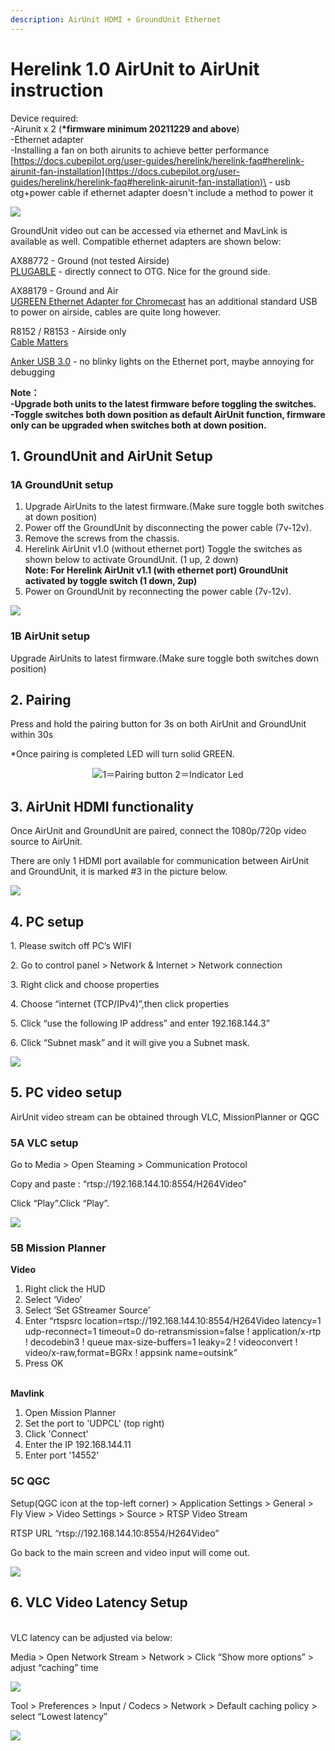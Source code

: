 ```yaml
---
description: AirUnit HDMI + GroundUnit Ethernet
---
```


# Herelink 1.0 AirUnit to AirUnit instruction

Device required:\
\-Airunit x 2 (**\*firmware minimum 20211229 and above**)\
\-Ethernet adapter\
\-Installing a fan on both airunits to achieve better performance\
[https://docs.cubepilot.org/user-guides/herelink/herelink-faq#herelink-airunit-fan-installation](https://docs.cubepilot.org/user-guides/herelink/herelink-faq#herelink-airunit-fan-installation)\
\- usb otg+power cable if ethernet adapter doesn't include a method to power it

![](<../../.gitbook/assets/USB OTA+power cable.png>)

GroundUnit video out can be accessed via ethernet and MavLink is available as well. Compatible ethernet adapters are shown below:

AX88772 - Ground (not tested Airside)\
[PLUGABLE](https://plugable.com/products/usb2-otge100/) - directly connect to OTG. Nice for the ground side.

AX88179 - Ground and Air\
[UGREEN Ethernet Adapter for Chromecast](https://www.amazon.co.uk/UGREEN-Ethernet-Adaptor-Chromecast-Network/dp/B01N1X28F1/ref=asc\_df\_B01N1X28F1/?tag=googshopuk-21\&linkCode=df0\&hvadid=309964054975\&hvpos=\&hvnetw=g\&hvrand=13338390534555592071\&hvpone=\&hvptwo=\&hvqmt=\&hvdev=c\&hvdvcmdl=\&hvlocint=\&hvlocphy=9045387\&hvtargid=pla-303357944812\&psc=1) has an additional standard USB to power on airside, cables are quite long however.

R8152 / R8153 - Airside only\
[Cable Matters](https://www.amazon.co.uk/gp/product/B00ET4KHJ2/ref=ppx\_yo\_dt\_b\_asin\_title\_o04\_s01?ie=UTF8\&psc=1)

[Anker USB 3.0](https://www.amazon.co.uk/gp/product/B00NPJP33M/ref=ppx\_yo\_dt\_b\_asin\_title\_o04\_s00?ie=UTF8\&psc=1) - no blinky lights on the Ethernet port, maybe annoying for debugging

**Note：**\
**-Upgrade both units to the latest firmware before toggling the switches.**\
**-Toggle switches both down position as default AirUnit function, firmware only can be upgraded when switches both at down position.**

## 1. GroundUnit and AirUnit Setup

### 1A GroundUnit setup

1. Upgrade AirUnits to the latest firmware.(Make sure toggle both switches at down position)
2. Power off the GroundUnit by disconnecting the power cable (7v-12v).
3. Remove the screws from the chassis.
4. Herelink AirUnit v1.0 (without ethernet port) Toggle the switches as shown below to activate GroundUnit. (1 up, 2 down) \
   **Note: For Herelink AirUnit v1.1 (with ethernet port) GroundUnit activated by toggle switch (1 down, 2up)**
5. Power on GroundUnit by reconnecting the power cable (7v-12v).

![](<../../.gitbook/assets/1A GoundUnit and AirUnit Setup.png>)

### **1B AirUnit setup**

Upgrade AirUnits to latest firmware.(Make sure toggle both switches down position)

## **2. Pairing**

Press and hold the pairing button for 3s on both AirUnit and GroundUnit within 30s&#x20;

\*Once pairing is completed LED will turn solid GREEN.

<div align="center">

<img src="../../.gitbook/assets/AirUnit 1.0 Switches - 1 and 2.jpg" alt="1＝Pairing button
2＝Indicator Led">

</div>

## 3. AirUnit HDMI functionality

Once AirUnit and GroundUnit are paired, connect the 1080p/720p video source to AirUnit.&#x20;

There are only 1 HDMI port available for communication between AirUnit and GroundUnit, it is marked #3 in the picture below.

![](<../../.gitbook/assets/3. AirUnit HDMI functionality.png>)

## 4. PC setup

1\. Please switch off PC’s WIFI

2\. Go to control panel > Network & Internet > Network connection

3\. Right click and choose properties

4\. Choose “internet (TCP/IPv4)”,then click properties

5\. Click “use the following IP address” and enter 192.168.144.3”

6\. Click “Subnet mask” and it will give you a Subnet mask.

![](<../../.gitbook/assets/4 PC setup.png>)

## 5. PC video setup

AirUnit video stream can be obtained through VLC, MissionPlanner or QGC

### 5A VLC setup

Go to Media > Open Steaming > Communication Protocol

Copy and paste : “rtsp://192.168.144.10:8554/H264Video”

Click “Play”.Click “Play”.

![](<../../.gitbook/assets/5A VLC setup.png>)

### 5B Mission Planner

**Video**

1. Right click the HUD
2. Select ‘Video’
3. Select ‘Set GStreamer Source’
4. Enter “rtspsrc location=rtsp://192.168.144.10:8554/H264Video latency=1 udp-reconnect=1 timeout=0 do-retransmission=false ! application/x-rtp ! decodebin3 ! queue max-size-buffers=1 leaky=2 ! videoconvert ! video/x-raw,format=BGRx ! appsink name=outsink”
5. Press OK

\
&#x20;**Mavlink**

1. Open Mission Planner
2. Set the port to 'UDPCL' (top right)
3. Click 'Connect'
4. Enter the IP 192.168.144.11
5. Enter port '14552'

### **5C QGC**

Setup(QGC icon at the top-left corner) > Application Settings > General > Fly View > Video Settings > Source > RTSP Video Stream

RTSP URL “rtsp://192.168.144.10:8554/H264Video”

Go back to the main screen and video input will come out.

![](<../../.gitbook/assets/5C QGC.png>)

## 6. VLC Video Latency Setup

\
VLC latency can be adjusted via below:

Media > Open Network Stream > Network > Click “Show more options” > adjust “caching” time

![](<../../.gitbook/assets/6. VLC Video Latency Setup-1.png>)

Tool > Preferences > Input / Codecs > Network > Default caching policy > select “Lowest latency”

![](<../../.gitbook/assets/6. VLC Video Latency Setup-2.png>)
